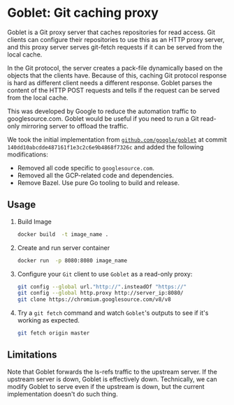 # Goblet: Git caching proxy

Goblet is a Git proxy server that caches repositories for read access. Git
clients can configure their repositories to use this as an HTTP proxy server,
and this proxy server serves git-fetch requests if it can be served from the
local cache.

In the Git protocol, the server creates a pack-file dynamically based on the
objects that the clients have. Because of this, caching Git protocol response
is hard as different client needs a different response. Goblet parses the
content of the HTTP POST requests and tells if the request can be served from
the local cache.

This was developed by Google to reduce the automation traffic to googlesource.com. 
Goblet would be useful if you need to run a Git read-only mirroring server to offload
the traffic.

We took the initial implementation from 
[`github.com/google/goblet`](https://github.com/google/goblet) at commit 
`140dd10abcdde487161f1e3c2c6e9b4868f7326c` and added the following modifications:
- Removed all code specific to `googlesource.com`.
- Removed all the GCP-related code and dependencies.
- Remove Bazel. Use pure Go tooling to build and release.

## Usage
1. Build Image
    ```bash
    docker build  -t image_name .
    ```
2. Create and run server container
    ```bash
    docker run  -p 8080:8080 image_name
    ```
3. Configure your `Git` client to use `Goblet` as a read-only proxy:
    ```bash
    git config --global url."http://".insteadOf "https://"
    git config --global http.proxy http://server_ip:8080/
    git clone https://chromium.googlesource.com/v8/v8
    ```
4. Try a `git fetch` command and watch `Goblet`'s outputs to see if it's working 
   as expected.
    ```bash
   git fetch origin master
    ```

## Limitations

Note that Goblet forwards the ls-refs traffic to the upstream server. If the
upstream server is down, Goblet is effectively down. Technically, we can modify
Goblet to serve even if the upstream is down, but the current implementation
doesn't do such thing.
